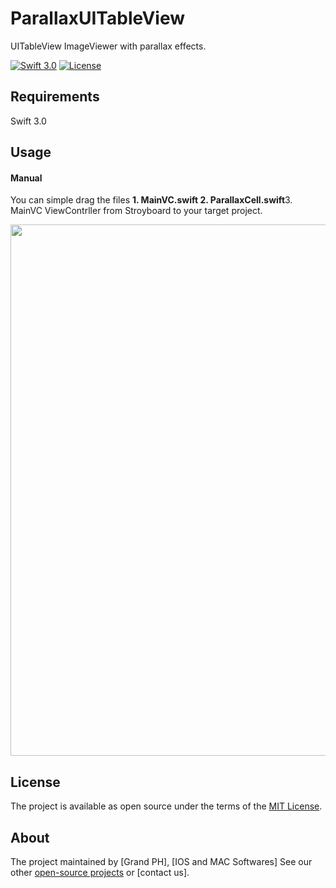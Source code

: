 # ParallaxUITableView

UITableView ImageViewer with parallax effects.


[![Swift 3.0](https://img.shields.io/badge/Swift-3.0-orange.svg?style=flat)](https://swift.org/)
[![License](https://img.shields.io/cocoapods/l/ParallaxView.svg)](https://github.com/PGSSoft/ParallaxView/LICENSE.md)



## Requirements

Swift 3.0


## Usage
 
#### Manual

You can simple drag the files <b>1. MainVC.swift</b><b> 2. ParallaxCell.swift</b>3. MainVC ViewContrller from Stroyboard to your target project.

 
<p align="center">
 
  <img src="http://katikids.com/Parallax.png" height="850" width="600">
 
</p>


## License

The project is available as open source under the terms of the [MIT License](http://opensource.org/licenses/MIT).

 
## About

The project maintained by [Grand PH], [IOS and MAC Softwares]
See our other [open-source projects](https://github.com/mkihmouda) or [contact us]. 


 
